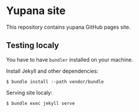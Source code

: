 # Yupana site

This repository contains yupana GitHub pages site.

## Testing localy

You have to have `bundler` installed on your machine.

Install Jekyll and other dependencies:

```
$ bundle install --path vendor/bundle
```

Serving site localy:

```
$ bundle exec jekyll serve
```
